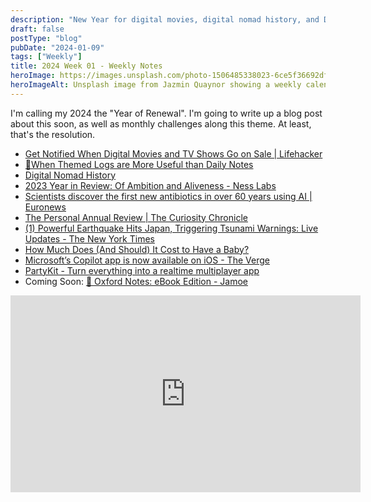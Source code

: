 ```yaml
---
description: "New Year for digital movies, digital nomad history, and Dunky's guide to streaming services."
draft: false
postType: "blog"
pubDate: "2024-01-09"
tags: ["Weekly"]
title: 2024 Week 01 - Weekly Notes
heroImage: https://images.unsplash.com/photo-1506485338023-6ce5f36692df?ixlib=rb-4.0.3&ixid=M3wxMjA3fDB8MHxwaG90by1wYWdlfHx8fGVufDB8fHx8fA%3D%3D&auto=format&fit=crop&w=2370&q=80
heroImageAlt: Unsplash image from Jazmin Quaynor showing a weekly calendar
---
```


I'm calling my 2024 the "Year of Renewal". I'm going to write up a blog post about this soon, as well as monthly challenges along this theme. At least, that's the resolution.

- [Get Notified When Digital Movies and TV Shows Go on Sale | Lifehacker](https://lifehacker.com/get-notified-when-digital-movies-and-tv-shows-go-on-sal-1836044905)
- [🌲When Themed Logs are More Useful than Daily Notes](https://www.eleanorkonik.com/themed-logs-not-daily-notes/)
- [Digital Nomad History](https://www.nomadicnotes.com/digital-nomad-history/)
- [2023 Year in Review: Of Ambition and Aliveness - Ness Labs](https://nesslabs.com/annual-review-2023)
- [Scientists discover the first new antibiotics in over 60 years using AI | Euronews](https://www.euronews.com/next/2023/12/20/scientists-discover-the-first-new-antibiotics-in-over-60-years-using-ai?utm_source=tldrnewsletter)
- [The Personal Annual Review | The Curiosity Chronicle](https://www.sahilbloom.com/newsletter/the-personal-annual-review)
- [(1) Powerful Earthquake Hits Japan, Triggering Tsunami Warnings: Live Updates - The New York Times](https://www.nytimes.com/live/2024/01/01/world/japan-earthquake)
- [How Much Does (And Should) It Cost to Have a Baby?](https://www.thecut.com/2023/12/costs-of-having-kids-what-you-need.html?campaign_id=9&emc=edit_nn_20240102&instance_id=111482&nl=the-morning&regi_id=197092347&segment_id=154046&te=1&user_id=53888c42b17ce2b613ad43a8e73d64ef)
- [Microsoft’s Copilot app is now available on iOS - The Verge](https://www.theverge.com/2023/12/29/24019288/microsoft-copilot-app-available-iphone-ipad-ai)
- [PartyKit - Turn everything into a realtime multiplayer app](https://www.partykit.io/)
- Coming Soon: [📮 Oxford Notes: eBook Edition - Jamoe](https://www.jamoe.org/note-taking)

<iframe width="560" height="315" src="https://www.youtube.com/embed/yvhv7bgmz64?si=CcI0KWvOUiqTTjLx" title="YouTube video player" frameborder="0" allow="accelerometer; autoplay; clipboard-write; encrypted-media; gyroscope; picture-in-picture; web-share" allowfullscreen></iframe>